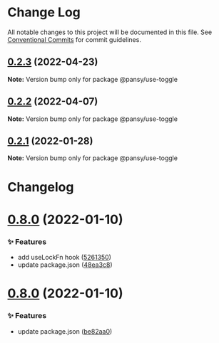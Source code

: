 # Change Log

All notable changes to this project will be documented in this file.
See [Conventional Commits](https://conventionalcommits.org) for commit guidelines.

## [0.2.3](https://github.com/pansyjs/react-hooks/compare/@pansy/use-toggle@0.2.2...@pansy/use-toggle@0.2.3) (2022-04-23)

**Note:** Version bump only for package @pansy/use-toggle





## [0.2.2](https://github.com/pansyjs/react-hooks/compare/@pansy/use-toggle@0.2.1...@pansy/use-toggle@0.2.2) (2022-04-07)

**Note:** Version bump only for package @pansy/use-toggle





## [0.2.1](https://github.com/pansyjs/react-hooks/compare/@pansy/use-toggle@0.2.0...@pansy/use-toggle@0.2.1) (2022-01-28)

**Note:** Version bump only for package @pansy/use-toggle





# Changelog

# [0.8.0](https://github.com/pansyjs/react-hooks/compare/v0.7.0...v0.8.0) (2022-01-10)


### ✨ Features

* add useLockFn hook ([5261350](https://github.com/pansyjs/react-hooks/commit/5261350))
* update package.json ([48ea3c8](https://github.com/pansyjs/react-hooks/commit/48ea3c8))

# [0.8.0](https://github.com/pansyjs/react-hooks/compare/v0.7.0...v0.8.0) (2022-01-10)


### ✨ Features

* update package.json ([be82aa0](https://github.com/pansyjs/react-hooks/commit/be82aa0))
